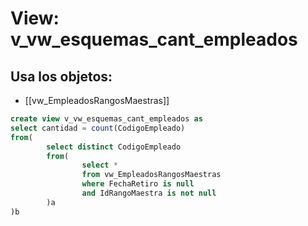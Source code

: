 # View: v_vw_esquemas_cant_empleados

## Usa los objetos:
- [[vw_EmpleadosRangosMaestras]]

```sql
create view v_vw_esquemas_cant_empleados as
select cantidad = count(CodigoEmpleado)
from(
		select distinct CodigoEmpleado
		from(
				select * 
				from vw_EmpleadosRangosMaestras
				where FechaRetiro is null
				and IdRangoMaestra is not null
		)a
)b
```
